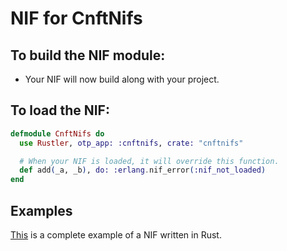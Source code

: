 # NIF for CnftNifs

## To build the NIF module:

- Your NIF will now build along with your project.

## To load the NIF:

```elixir
defmodule CnftNifs do
  use Rustler, otp_app: :cnftnifs, crate: "cnftnifs"

  # When your NIF is loaded, it will override this function.
  def add(_a, _b), do: :erlang.nif_error(:nif_not_loaded)
end
```

## Examples

[This](https://github.com/rusterlium/NifIo) is a complete example of a NIF written in Rust.
